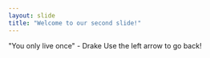 ```yaml
---
layout: slide
title: "Welcome to our second slide!"
---
```

"You only live once" - Drake
Use the left arrow to go back!
